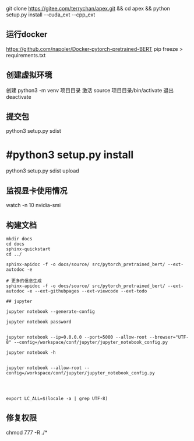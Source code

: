  
git clone https://gitee.com/terrychan/apex.git && cd apex && python setup.py install --cuda_ext --cpp_ext

## 运行docker

https://github.com/napoler/Docker-pytorch-pretrained-BERT
pip freeze > requirements.txt
## 创建虚拟环境
创建
python3 -m venv 项目目录
激活
source 项目目录/bin/activate
退出
deactivate

## 提交包
python3 setup.py sdist
# #python3 setup.py install
python3 setup.py sdist upload

## 监视显卡使用情况
watch -n 10 nvidia-smi

## 构建文档
```
mkdir docs
cd docs
sphinx-quickstart
cd ../

sphinx-apidoc -f -o docs/source/ src/pytorch_pretrained_bert/ --ext-autodoc -e

# 更多的信息生成
sphinx-apidoc -f -o docs/source/ src/pytorch_pretrained_bert/ --ext-autodoc -e --ext-githubpages --ext-viewcode --ext-todo

## jupyter

jupyter notebook --generate-config

jupyter notebook password


jupyter notebook --ip=0.0.0.0 --port=5000 --allow-root --browser="UTF-8" --config=/workspace/conf/jupyter/jupyter_notebook_config.py

jupyter notebook -h


jupyter notebook --allow-root --config=/workspace/conf/jupyter/jupyter_notebook_config.py




export LC_ALL=$(locale -a | grep UTF-8)

```

## 修复权限

 chmod 777 -R ./* 
